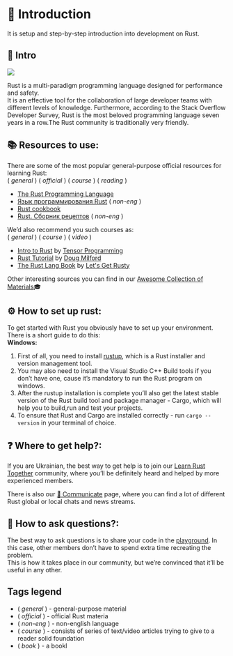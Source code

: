 # :footprints:️ Introduction

It is setup and step-by-step introduction into development on Rust.

## :crab: Intro

[![](https://github.com/ChapliaS/LearnRustTogether/blob/master/asset/img/logo/rust-social-wide.jpg)](introduction.md)

Rust is a multi-paradigm programming language designed for performance and safety.<br/> It is an effective tool for the collaboration of large developer teams with different levels of knowledge. Furthermore, according to the Stack Overflow Developer Survey, Rust is the most beloved programming language seven years in a row.The Rust community is traditionally very friendly.

## :books: Resources to use:
There are some of the most popular general-purpose official resources for learning Rust: <br/>
( _general_ ) ( _official_ ) ( _course_ ) ( _reading_ )
- [The Rust Programming Language](https://doc.rust-lang.org/book/ch00-00-introduction.html) 
- [Язык программирования Rust](https://doc.rust-lang.ru/book/) ( _non-eng_ )
- [Rust cookbook](https://rust-lang-nursery.github.io/rust-cookbook/)
- [Rust. Сборник рецептов](https://doc.rust-lang.ru/rust-cookbook/intro.html) ( _non-eng_ )

We’d also recommend you such courses as:<br/>
( _general_ ) ( _course_ ) ( _video_ )
- [Intro to Rust](https://www.youtube.com/playlist?list=PLJbE2Yu2zumDF6BX6_RdPisRVHgzV02NW) by [Tensor Programming](https://www.youtube.com/c/TensorProgramming) 
- [Rust Tutorial](https://www.youtube.com/playlist?list=PLLqEtX6ql2EyPAZ1M2_C0GgVd4A-_L4_5) by [Doug Milford](https://www.youtube.com/channel/UCmBgC0JN41HjyjAXfkdkp-Q) 
- [The Rust Lang Book](https://www.youtube.com/playlist?list=PLai5B987bZ9CoVR-QEIN9foz4QCJ0H2Y8) by [Let's Get Rusty](https://www.youtube.com/c/LetsGetRusty) 
  
Other interesting sources you can find in our [ Awesome Collection of Materials](https://github.com/rust-lang-ua/learn_rust_together/blob/master/learn.md#mortar_board-our-awesome-collection-of-materials-to-learn-rust):mortar_board:

## :gear: How to set up rust:

To get started with Rust you obviously have to set up your environment.<br/> 
There is a short guide to do this:<br/>
**Windows:**
 1. First of all, you need to install [rustup](https://github.com/rust-lang/rustup.rs), which is a Rust installer and version management tool.
 2. You may also need to install the Visual Studio C++ Build tools if you don’t have one, cause it’s mandatory to run the Rust program on windows.
 3. After the rustup installation is complete you’ll also get the latest stable version of the Rust build tool and package manager  - Cargo, which will help you to     build,run and test your projects.
 4. To ensure that Rust and Cargo are installed correctly - run `cargo --version` in your terminal of choice. 


## :question: Where to get help?:

If you are Ukrainian, the best way to get help is to join our [Learn Rust Together](https://t.me/rustlang_ua) community, where you’ll be definitely heard and helped by more experienced members.

There is also our [:speech_balloon: Communicate](https://github.com/ChapliaS/LearnRustTogether/blob/master/communicate.md) page, where you can find a lot of different Rust global or local chats and news streams. 

## :pushpin: How to ask questions?:

The best way to ask questions is to share your code in the [playground](https://play.rust-lang.org/). In this case, other members don’t have to spend extra time recreating the problem.<br/>
This is how it takes place in our community, but we’re convinced that it’ll be useful in any other. 


## Tags legend
- ( _general_ ) - general-purpose material
- ( _official_ ) - official Rust materia
- ( _non-eng_ ) - non-english language
- ( _course_ ) - consists of series of text/video articles trying to give to a reader solid foundation
- ( _book_ ) - a bookl
